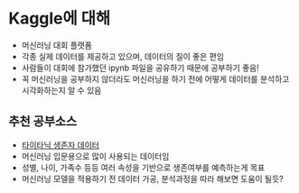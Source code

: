 # Kaggle에 대해
- 머신러닝 대회 플랫폼
- 각종 실제 데이터를 제공하고 있으며, 데이터의 질이 좋은 편임
- 사람들이 대회에 참가했던 ipynb 파일을 공유하기 때문에 공부하기 좋음!
- 꼭 머신러닝을 공부하지 않더라도 머신러닝을 하기 전에 어떻게 데이터를 분석하고 시각화하는지 알 수 있음

## 추천 공부소스
- [타이타닉 생존자 데이터](https://www.kaggle.com/code/jeongjaenam/guide-kor-dg)
- 머신러닝 입문용으로 많이 사용되는 데이터임
- 성별, 나이, 가족수 등등 여러 속성을 기반으로 생존여부를 예측하는게 목표
- 머신러닝 모델을 적용하기 전 데이터 가공, 분석과정을 따라 해보면 도움이 될듯?
